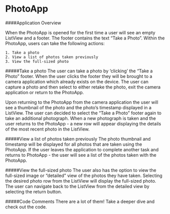 # PhotoApp
####Application Overview

When the PhotoApp is opened for the first time a user will see an empty ListView and a footer. The footer contains the text “Take a Photo”. Within the PhotoApp, users can take the following actions: 

    1. Take a photo
    2. View a list of photos taken previously
    3. View the full-sized photo

#####Take a photo 
The user can take a photo by ‘clicking’ the “Take a Photo” footer. When the user clicks the footer they will be brought to a camera application which already exists on the device. The user can capture a photo and then select to either retake the photo, exit the camera application or return to the PhotoApp.  

Upon returning to the PhotoApp from the camera application the user will see a thumbnail of the photo and the photo’s timestamp displayed in a ListView. The user can decided to select the “Take a Photo” footer again to take an additional photograph. When a new photograph is taken and the user returns to the PhotoApp - a new row will appear displaying the details of the most recent photo in the ListView. 

#####View a list of photos taken previously
The photo thumbnail and timestamp will be displayed for all photos that are taken using the PhotoApp. If the user leaves the application to complete another task and returns to PhotoApp - the user will see a list of the photos taken with the PhotoApp. 

#####View the full-sized photo
The user also has the option to view the full-sized image or “detailed” view of the photos they have taken. Selecting the desired photo row from the ListView will display the full-sized photo. The user can navigate back to the ListView from the detailed view by selecting the return button.

#####Code Comments
There are a lot of them! Take a deeper dive and check out the code. 
